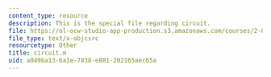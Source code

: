 ```yaml
---
content_type: resource
description: This is the special file regarding circuit.
file: https://ol-ocw-studio-app-production.s3.amazonaws.com/courses/2-087-engineering-math-differential-equations-and-linear-algebra-fall-2014/a049ba136a1e7838e881202165aec65a_circuit.m
file_type: text/x-objcsrc
resourcetype: Other
title: circuit.m
uid: a049ba13-6a1e-7838-e881-202165aec65a
---
```

